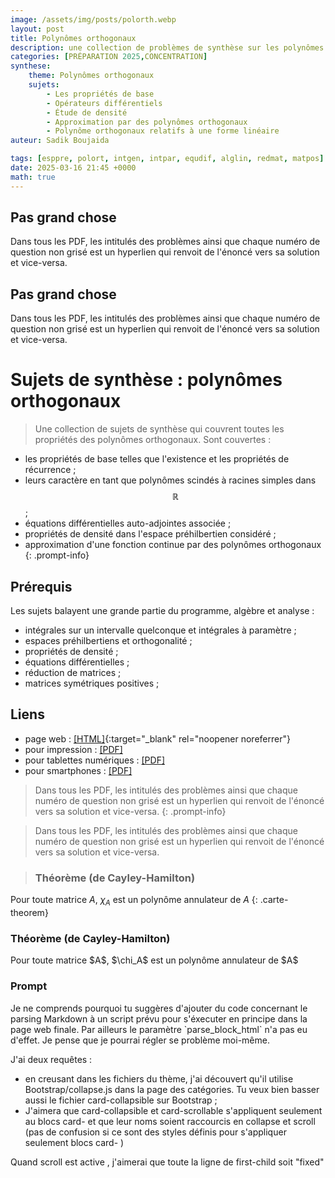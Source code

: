```yaml
---
image: /assets/img/posts/polorth.webp
layout: post
title: Polynômes orthogonaux
description: une collection de problèmes de synthèse sur les polynômes orthogonaux.
categories: [PRÉPARATION 2025,CONCENTRATION]
synthese:
    theme: Polynômes orthogonaux
    sujets:
        - Les propriétés de base
        - Opérateurs différentiels
        - Étude de densité
        - Approximation par des polynômes orthogonaux
        - Polynôme orthogonaux relatifs à une forme linéaire
auteur: Sadik Boujaida

tags: [esppre, polort, intgen, intpar, equdif, alglin, redmat, matpos]
date: 2025-03-16 21:45 +0000
math: true
---
```


<div class="card-concours">
<h2> Pas grand chose </h2>
Dans tous les PDF, les intitulés des problèmes ainsi que chaque numéro de question non grisé est un hyperlien qui renvoit de l'énoncé vers sa solution et vice-versa.
</div>

<div class="card-concours" scroll="4">
<h2> Pas grand chose </h2>
Dans tous les PDF, les intitulés des problèmes ainsi que chaque numéro de question non grisé est un hyperlien qui renvoit de l'énoncé vers sa solution et vice-versa.
</div>

# Sujets de synthèse : polynômes orthogonaux
> Une collection de sujets de synthèse qui couvrent toutes les propriétés des polynômes orthogonaux. Sont couvertes :
- les propriétés de base telles que l'existence et les propriétés de récurrence ; 
- leurs caractère en tant que polynômes scindés à racines simples dans $$\mathbb R$$ ;
- équations différentielles auto-adjointes associée ;
- propriétés de densité dans l'espace préhilbertien considéré ;
- approximation d'une fonction continue par des polynômes orthogonaux
{: .prompt-info}

## Prérequis 
Les sujets balayent une grande partie du programme, algèbre et analyse :
- intégrales sur un intervalle quelconque et intégrales à paramètre ;
- espaces préhilbertiens et orthogonalité ;
- propriétés de densité ;
- équations différentielles ;
- réduction de matrices ;
- matrices symétriques positives ;

## Liens 
- page web : [[HTML]](https://texbouja.github.io/concentration2025/concentration2025.html){:target="_blank" rel="noopener noreferrer"}
- pour impression : [[PDF]](/cpgem/assets/pdf/polorth_print.pdf)
- pour tablettes numériques : [[PDF]](/cpgem/assets/pdf/polorth_tablet.pdf)
- pour smartphones : [[PDF]](/cpgem/assets/pdf/polorth_phone.pdf)

> Dans tous les PDF, les intitulés des problèmes ainsi que chaque numéro de question non grisé est un hyperlien qui renvoit de l'énoncé vers sa solution et vice-versa.
{: .prompt-info}

<blockquote class="prompt-info">
 Dans tous les PDF, les intitulés des problèmes ainsi que chaque numéro de question non grisé est un hyperlien qui renvoit de l'énoncé vers sa solution et vice-versa.
</blockquote>


>### Théorème (de Cayley-Hamilton) 
Pour toute matrice $A$, $\chi_A$ est un polynôme annulateur de $A$
{: .carte-theorem}

<div class="carte-theorem" markdown="1">
<h3> Théorème (de Cayley-Hamilton) </h3>
Pour toute matrice $A$, $\chi_A$ est un polynôme annulateur de $A$
</div>

<div class="carte-generic">
<h3> Prompt </h3>
Je ne comprends pourquoi tu suggères d'ajouter du code concernant le parsing Markdown à un script prévu pour s'éxecuter en principe  dans la page web finale. Par ailleurs le paramètre `parse_block_html` n'a pas eu d'effet. Je pense que je pourrai régler se problème moi-même.

J'ai deux requêtes :
<ul>
<li> en creusant dans les fichiers du thème, j'ai découvert qu'il utilise Bootstrap/collapse.js dans la page des catégories. Tu veux bien basser aussi le fichier card-collapsible sur Bootstrap ;
</li>
<li> J'aimera que card-collapsible et card-scrollable s'appliquent seulement au blocs card- et que leur noms soient raccourcis en collapse et scroll (pas de confusion si ce sont des styles définis pour s'appliquer seulement blocs card- )
</li>
</ul>
Quand scroll est active , j'aimerai que toute la ligne de first-child soit "fixed"

   
</div>

